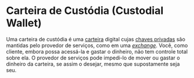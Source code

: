 # Carteira de Custódia (Custodial Wallet)

Uma carteira de custódia é uma [carteira](Carteira.md) digital cujas [chaves privadas](Chave%20Privada.md) são mantidas pelo provedor de serviços, como em uma [_exchange_](Exchange.md). Você, como cliente, embora possa acessá-la e gastar o dinheiro, não tem controle total sobre ela. O provedor de serviços pode impedi-lo de mover ou gastar o dinheiro da carteira, se assim o desejar, mesmo que supostamente seja seu.
